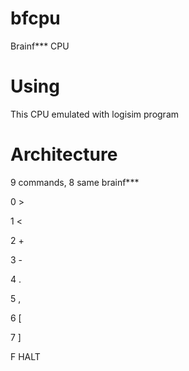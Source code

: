 # bfcpu
Brainf*** CPU
# Using
This CPU emulated with logisim program
# Architecture
9 commands, 8 same brainf***

0      >

1      <

2      +

3      -

4      .

5      ,

6      [

7      ]

F   HALT
